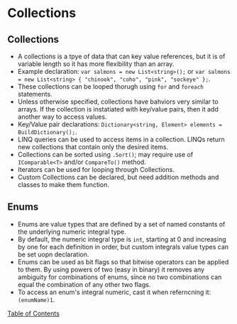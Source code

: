 # Collections

## Collections
- A collections is a tpye of data that can key value references, but it is of variable length so it has more flexibility than an array.
- Example declaration: ```var salmons = new List<string>();``` or ```var salmons = new List<string> { "chinook", "coho", "pink", "sockeye" };```.
- These collections can be looped thorugh using ```for``` and ```foreach``` statements.
- Unless otherwise specified, collections have bahviors very similar to arrays. If the collection is instatiated with key/value pairs, then it add another way to access values.
- Key/Value pair declarations: ```Dictionary<string, Element> elements = BuildDictionary();```.
- LINQ queries can be used to access items in a collection. LINQs return new collections that contain only the desired items.
- Collections can be sorted using ```.Sort()```; may require use of ```IComparable<T>``` and/or ```CompareTo()``` method.
- Iterators can be used for looping through Collections.
- Custom Collections can be declared, but need addition methods and classes to make them function.

## Enums
- Enums are value types that are defined by a set of named constants of the underlying numeric integral type.
- By default, the numeric integral type is ```int```, starting at 0 and increasing by one for each definition in order, but custom integrals value types can be set uopn declaration.
- Enums can be used as bit flags so that bitwise operators can be applied to them. By using powers of two (easy in binary) it removes any ambiguity for combinations of enums, since no two combinations can equal the combination of any other two flags.
- To access an enum's integral numeric, cast it when referncning it: ```(enumName)1```.





[Table of Contents](README.md)